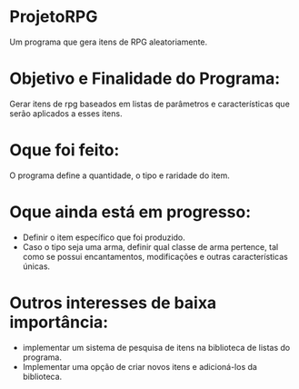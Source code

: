 # ProjetoRPG
Um programa que gera itens de RPG aleatoriamente.

# Objetivo e Finalidade do Programa:
Gerar itens de rpg baseados em listas de parâmetros e características que serão aplicados a esses itens.

# Oque foi feito:
O programa define a quantidade, o tipo e raridade do item.

# Oque ainda está em progresso:
- Definir o item específico que foi produzido.
- Caso o tipo seja uma arma, definir qual classe de arma pertence, tal como se possui encantamentos, modificações e outras características únicas.

# Outros interesses de baixa importância:
- implementar um sistema de pesquisa de itens na biblioteca de listas do programa.
- Implementar uma opção de criar novos itens e adicioná-los da biblioteca.


